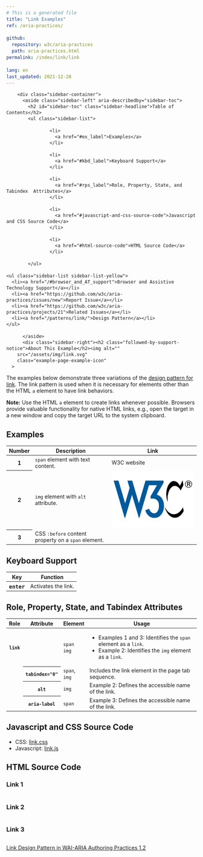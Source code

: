```yaml
---
# This is a generated file
title: "Link Examples"
ref: /aria-practices/

github:
  repository: w3c/aria-practices
  path: aria-practices.html
permalink: /index/link/link

lang: en
last_updated: 2021-12-20
---
```

<script src="../js/examples.js"></script>
<script src="../js/highlight.pack.js"></script>
<script src="../js/app.js"></script>

<link href="css/link.css" rel="stylesheet" />
<script src="js/link.js" type="text/javascript"></script>


<link rel="stylesheet" href="/assets/styles.css">
<!-- Code highlighting styles -->
<link rel="stylesheet" href="/index/css/github.css">

<div>

        <div class="sidebar-container">
          <aside class="sidebar-left" aria-describedby="sidebar-toc">
            <h2 id="sidebar-toc" class="sidebar-headline">Table of Contents</h2>
            <ul class="sidebar-list">
              
                    <li>
                      <a href="#ex_label">Examples</a>
                    </li>
                   
                    <li>
                      <a href="#kbd_label">Keyboard Support</a>
                    </li>
                   
                    <li>
                      <a href="#rps_label">Role, Property, State, and Tabindex  Attributes</a>
                    </li>
                   
                    <li>
                      <a href="#javascript-and-css-source-code">Javascript and CSS Source Code</a>
                    </li>
                   
                    <li>
                      <a href="#html-source-code">HTML Source Code</a>
                    </li>
                  
            </ul>
            
    <ul class="sidebar-list sidebar-list-yellow">
      <li><a href="/#browser_and_AT_support">Browser and Assistive Technology Support</a></li>
      <li><a href="https://github.com/w3c/aria-practices/issues/new">Report Issue</a></li>
      <li><a href="https://github.com/w3c/aria-practices/projects/21">Related Issues</a></li>
      <li><a href="/patterns/link/">Design Pattern</a></li>
    </ul>
  
          </aside>
          <div class="sidebar-right"><h2 class="followed-by-support-notice">About This Example</h2><img alt=""
        src="/assets/img/link.svg"
        class="example-page-example-icon"
      >
  
  <div>
  
  <p>
    The examples below demonstrate three variations of the
    <a href="/patterns/link/">design pattern for link</a>.
     The link pattern is used when it is necessary for elements other than the HTML <code>a</code> element to have link behaviors.
  </p>
  <p>
    <strong>Note:</strong> Use the HTML <code>a</code> element to create links whenever possible.
    Browsers provide valuable functionality for native HTML links, e.g., open the target in a new window and copy the target URL to the system clipboard.
  </p>
  <section>
    <h2 id="ex_label" tabindex="-1">Examples</h2>
    <div role="separator" id="ex_start_sep" aria-labelledby="ex_start_sep ex_label" aria-label="Start of"></div>
    <div class="table-wrap"><table class="data">
      <thead>
        <tr>
          <th>Number</th>
          <th>Description</th>
          <th>Link</th>
        </tr>
      </thead>
      <tbody>
        <tr>
          <th>
            <div class="example-header"><span id="ex1_label">1</span></div>
          </th>
          <td>
            <code>span</code> element with text content.
          </td>
          <td id="ex1">
            <span tabindex="0"
                role="link"
                onclick="goToLink(event, 'https://www.w3.org/')"
                onkeydown="goToLink(event, 'https://www.w3.org/')">
              W3C website
            </span>
          </td>
        </tr>
        <tr>
          <th>
            <div class="example-header"><span id="ex2_label">2</span></div>
          </th>
          <td>
            <code>img</code> element with <code>alt</code> attribute.
          </td>
          <td id="ex2">
            <img tabindex="0"
              role="link"
              onclick="goToLink(event, 'https://www.w3.org/')"
              onkeydown="goToLink(event, 'https://www.w3.org/')"
              src="images/w3c-logo.svg"
              alt="W3C Website">
          </td>
        </tr>
        <tr>
          <th>
            <div class="example-header"><span id="ex3_label">3</span></div>
          </th>
          <td>
            CSS <code>:before</code> content property on a <code>span</code> element.
          </td>
          <td id="ex3">
            <span tabindex="0"
              role="link"
              class="link3"
              onclick="goToLink(event, 'https://www.w3.org/TR/wai-aria-practices/')"
              onkeydown="goToLink(event, 'https://www.w3.org/TR/wai-aria-practices/')"
              aria-label="W3C website"></span>
          </td>
        </tr>
      </tbody>
    </table></div>
    <div role="separator" id="ex_end_sep" aria-labelledby="ex_end_sep ex_label" aria-label="End of"></div>
  </section>
  <section>
    <h2 id="kbd_label" tabindex="-1">Keyboard Support</h2>
    <div class="table-wrap"><table aria-labelledby="kbd_label" class="def">
      <thead>
        <tr>
          <th>Key</th>
          <th>Function</th>
        </tr>
      </thead>
      <tbody>
        <tr data-test-id="key-enter">
          <th><kbd>enter</kbd></th>
          <td>
          Activates the link.
          </td>
        </tr>
      </tbody>
    </table></div>
  </section>

  <section>
    <h2 id="rps_label" tabindex="-1">Role, Property, State, and Tabindex  Attributes</h2>
    <div class="table-wrap"><table aria-labelledby="rps_label" class="data attributes">
      <thead>
        <tr>
          <th scope="col">Role</th>
          <th scope="col">Attribute</th>
          <th scope="col">Element</th>
          <th scope="col">Usage</th>
        </tr>
      </thead>
      <tbody>
        <tr data-test-id="link-role">
          <th scope="row"><code>link</code></th>
          <td>
          </td>
          <td><code>span</code><br><code>img</code></td>
          <td>
            <ul>
            <li>Examples 1 and 3: Identifies the <code>span</code> element as a <code>link</code>.</li>
            <li>Example 2: Identifies the <code>img</code> element as a <code>link</code>.</li>
            </ul>
          </td>
        </tr>
        <tr data-test-id="tabindex">
          <td></td>
          <th scope="row"><code>tabindex=&quot;0&quot;</code></th>
          <td><code>span</code>, <br><code>img</code></td>
          <td>Includes the link element in the page tab sequence.</td>
        </tr>
        <tr data-test-id="alt">
          <td></td>
          <th scope="row"><code>alt</code></th>
          <td><code>img</code></td>
          <td>
                Example 2: Defines the accessible name of the link.
          </td>
        </tr>
        <tr data-test-id="aria-label">
          <td></td>
          <th scope="row"><code>aria-label</code></th>
          <td><code>span</code></td>
          <td>
            Example 3: Defines the accessible name of the link.
          </td>
        </tr>
      </tbody>
    </table></div>
  </section>

  <section>
    <h2 tabindex="-1" id="javascript-and-css-source-code">Javascript and CSS Source Code</h2>
    <ul id="css_js_files">
      <li>
        CSS:
        <a href="css/link.css" type="tex/css">link.css</a>
      </li>
      <li>
        Javascript:
        <a href="js/link.js" type="text/javascript">link.js</a>
      </li>
    </ul>
  </section>

  <section>
    <h2 tabindex="-1" id="html-source-code">HTML Source Code</h2>
    <h3 id="sc1_label">Link 1</h3>
    <div role="separator" id="sc1_start_sep" aria-labelledby="sc1_start_sep sc1_label" aria-label="Start of"></div>
    <pre><code id="sc1"></code></pre>
    <div role="separator" id="sc1_end_sep" aria-labelledby="sc1_end_sep sc1_label" aria-label="End of"></div>
    <h3 id="sc2_label">Link 2</h3>
    <div role="separator" id="sc2_start_sep" aria-labelledby="sc2_start_sep sc2_label" aria-label="Start of"></div>
    <pre><code id="sc2"></code></pre>
    <div role="separator" id="sc2_end_sep" aria-labelledby="sc2_end_sep sc2_label" aria-label="End of"></div>
    <h3 id="sc3_label">Link 3</h3>
    <div role="separator" id="sc3_start_sep" aria-labelledby="sc3_start_sep sc3_label" aria-label="Start of"></div>
    <pre><code id="sc3"></code></pre>
    <div role="separator" id="sc3_end_sep" aria-labelledby="sc3_end_sep sc3_label" aria-label="End of"></div>
    <script>
      sourceCode.add('sc1', 'ex1', 'ex1_label', 'css_js_files');
      sourceCode.add('sc2', 'ex2', 'ex2_label', 'css_js_files');
      sourceCode.add('sc3', 'ex3', 'ex3_label', 'css_js_files');
      sourceCode.make();
    </script>
  </section>
  </div>
  <nav>
    <a href="/patterns/link/">Link Design Pattern in WAI-ARIA Authoring Practices 1.2</a>
  </nav>
</div>
        </div>
      
</div>
<script>
  var SkipToConfig = {
    settings: {
      skipTo: {
        displayOption: 'popup',
        attachElement: '#site-header',
        colorTheme: 'aria'
      }
    }
  };
</script>
<script src="/assets/skipto.min.js"></script>
